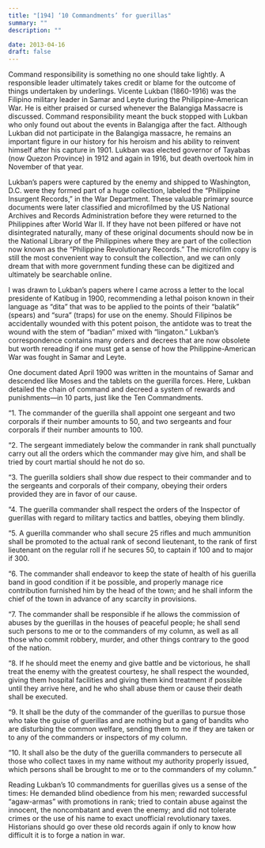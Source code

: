 ```yaml
---
title: "[194] ‘10 Commandments’ for guerillas"
summary: ""
description: ""

date: 2013-04-16
draft: false
---
```


Command responsibility is something no one should take lightly. A responsible leader ultimately takes credit or blame for the outcome of things undertaken by underlings. Vicente Lukban (1860-1916) was the Filipino military leader in Samar and Leyte during the Philippine-American War. He is either praised or cursed whenever the Balangiga Massacre is discussed. Command responsibility meant the buck stopped with Lukban who only found out about the events in Balangiga after the fact. Although Lukban did not participate in the Balangiga massacre, he remains an important figure in our history for his heroism and his ability to reinvent himself after his capture in 1901. Lukban was elected governor of Tayabas (now Quezon Province) in 1912 and again in 1916, but death overtook him in November of that year.

Lukban’s papers were captured by the enemy and shipped to Washington, D.C. were they formed part of a huge collection, labeled the “Philippine Insurgent Records,” in the War Department. These valuable primary source documents were later classified and microfilmed by the US National Archives and Records Administration before they were returned to the Philippines after World War II. If they have not been pilfered or have not disintegrated naturally, many of these original documents should now be in the National Library of the Philippines where they are part of the collection now known as the “Philippine Revolutionary Records.” The microfilm copy is still the most convenient way to consult the collection, and we can only dream that with more government funding these can be digitized and ultimately be searchable online.

I was drawn to Lukban’s papers where I came across a letter to the local presidente of Katibug in 1900, recommending a lethal poison known in their language as “dita” that was to be applied to the points of their “balatik” (spears) and “sura” (traps) for use on the enemy. Should Filipinos be accidentally wounded with this potent poison, the antidote was to treat the wound with the stem of “badian” mixed with “lingaton.” Lukban’s correspondence contains many orders and decrees that are now obsolete but worth rereading if one must get a sense of how the Philippine-American War was fought in Samar and Leyte.

One document dated April 1900 was written in the mountains of Samar and descended like Moses and the tablets on the guerilla forces. Here, Lukban detailed the chain of command and decreed a system of rewards and punishments—in 10 parts, just like the Ten Commandments.

“1. The commander of the guerilla shall appoint one sergeant and two corporals if their number amounts to 50, and two sergeants and four corporals if their number amounts to 100.

“2. The sergeant immediately below the commander in rank shall punctually carry out all the orders which the commander may give him, and shall be tried by court martial should he not do so.

“3. The guerilla soldiers shall show due respect to their commander and to the sergeants and corporals of their company, obeying their orders provided they are in favor of our cause.

“4. The guerilla commander shall respect the orders of the Inspector of guerillas with regard to military tactics and battles, obeying them blindly.

“5. A guerilla commander who shall secure 25 rifles and much ammunition shall be promoted to the actual rank of second lieutenant, to the rank of first lieutenant on the regular roll if he secures 50, to captain if 100 and to major if 300.

“6. The commander shall endeavor to keep the state of health of his guerilla band in good condition if it be possible, and properly manage rice contribution furnished him by the head of the town; and he shall inform the chief of the town in advance of any scarcity in provisions.

“7. The commander shall be responsible if he allows the commission of abuses by the guerillas in the houses of peaceful people; he shall send such persons to me or to the commanders of my column, as well as all those who commit robbery, murder, and other things contrary to the good of the nation.

“8. If he should meet the enemy and give battle and be victorious, he shall treat the enemy with the greatest courtesy, he shall respect the wounded, giving them hospital facilities and giving them kind treatment if possible until they arrive here, and he who shall abuse them or cause their death shall be executed.

“9. It shall be the duty of the commander of the guerillas to pursue those who take the guise of guerillas and are nothing but a gang of bandits who are disturbing the common welfare, sending them to me if they are taken or to any of the commanders or inspectors of my column.

“10. It shall also be the duty of the guerilla commanders to persecute all those who collect taxes in my name without my authority properly issued, which persons shall be brought to me or to the commanders of my column.”

Reading Lukban’s 10 commandments for guerillas gives us a sense of the times: He demanded blind obedience from his men; rewarded successful “agaw-armas” with promotions in rank; tried to contain abuse against the innocent, the noncombatant and even the enemy; and did not tolerate crimes or the use of his name to exact unofficial revolutionary taxes. Historians should go over these old records again if only to know how difficult it is to forge a nation in war.
